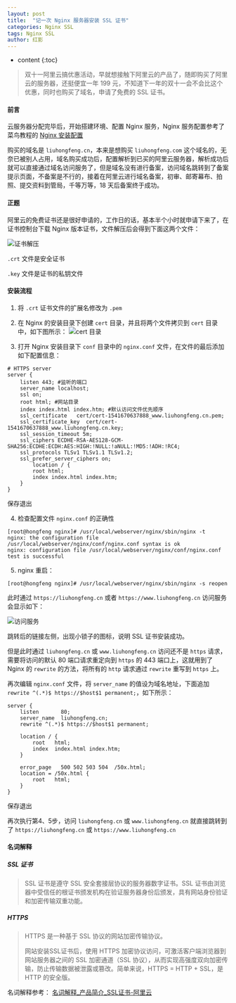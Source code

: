 ```yaml
---
layout: post
title:  "记一次 Nginx 服务器安装 SSL 证书"
categories: Nginx SSL
tags: Nginx SSL
author: 红影
---
```


* content
{:toc}

> 双十一阿里云搞优惠活动，早就想接触下阿里云的产品了，随即购买了阿里云的服务器，还挺便宜一年 199 元，不知道下一年的双十一会不会比这个优惠，同时也购买了域名，申请了免费的 SSL 证书。

#### 前言

云服务器分配完毕后，开始搭建环境、配置 Nginx 服务，Nginx 服务配置参考了菜鸟教程的 [Nginx 安装配置](https://www.runoob.com/linux/nginx-install-setup.html)

购买的域名是 `liuhongfeng.cn`，本来是想购买 `liuhongfeng.com` 这个域名的，无奈已被别人占用，域名购买成功后，配置解析到已买的阿里云服务器，解析成功后就可以直接通过域名访问服务了，但是域名没有进行备案，访问域名跳转到了备案提示页面，不备案是不行的，接着在阿里云进行域名备案，初审、邮寄幕布、拍照、提交资料到管局，千等万等，18 天后备案终于成功。

#### 正题

阿里云的免费证书还是很好申请的，工作日的话，基本半个小时就申请下来了，在证书控制台下载 Nginx 版本证书，文件解压后会得到下面这两个文件：

![证书解压](https://images.hongying239.com/image/blog/decompression.png)

`.crt` 文件是安全证书

`.key` 文件是证书的私钥文件

#### 安装流程
1. 将 `.crt` 证书文件的扩展名修改为 `.pem`

2. 在 Nginx 的安装目录下创建 `cert` 目录，并且将两个文件拷贝到 `cert` 目录中，如下图所示：
![cert 目录](https://images.hongying239.com/image/blog/cert.png)

3. 打开 Nginx 安装目录下 `conf` 目录中的 `nginx.conf` 文件，在文件的最后添加如下配置信息：
```
# HTTPS server
server {
    listen 443; #监听的端口
    server_name localhost;
    ssl on;
    root html; #网站目录
    index index.html index.htm; #默认访问文件优先顺序
    ssl_certificate   cert/cert-1541670637888_www.liuhongfeng.cn.pem;
    ssl_certificate_key  cert/cert-1541670637888_www.liuhongfeng.cn.key;
    ssl_session_timeout 5m;
    ssl_ciphers ECDHE-RSA-AES128-GCM-SHA256:ECDHE:ECDH:AES:HIGH:!NULL:!aNULL:!MD5:!ADH:!RC4;
    ssl_protocols TLSv1 TLSv1.1 TLSv1.2;
    ssl_prefer_server_ciphers on;
        location / {
        root html;
        index index.html index.htm;
    }
}
```
保存退出

4. 检查配置文件 `nginx.conf` 的正确性
```
[root@hongfeng nginx]# /usr/local/webserver/nginx/sbin/nginx -t
nginx: the configuration file /usr/local/webserver/nginx/conf/nginx.conf syntax is ok
nginx: configuration file /usr/local/webserver/nginx/conf/nginx.conf test is successful
```

5. nginx 重启：
```
[root@hongfeng nginx]# /usr/local/webserver/nginx/sbin/nginx -s reopen
```

此时通过 `https://liuhongfeng.cn` 或者 `https://www.liuhongfeng.cn` 访问服务会显示如下：

![访问服务](https://images.hongying239.com/image/blog/access_service.png)

跳转后的链接左侧，出现小锁子的图标，说明 SSL 证书安装成功。

但是此时通过 `liuhongfeng.cn` 或 `www.liuhongfeng.cn` 访问还不是 `https` 请求，需要将访问的默认 80 端口请求重定向到 `https` 的 443 端口上，这就用到了 Nginx 的 `rewrite` 的方法，将所有的 `http` 请求通过 `rewrite` 重写到 `https` 上。

再次编辑 `nginx.conf` 文件，将 `server_name` 的值设为域名地址，下面追加 `rewrite ^(.*)$ https://$host$1 permanent;`，如下所示：

```
server {
    listen       80;
    server_name  liuhongfeng.cn;
    rewrite ^(.*)$ https://$host$1 permanent;

    location / {
        root   html;
        index  index.html index.htm;
    }

    error_page   500 502 503 504  /50x.html;
    location = /50x.html {
        root   html;
    }
}
```

保存退出

再次执行第4、5步，访问 `liuhongfeng.cn` 或 `www.liuhongfeng.cn` 就直接跳转到了 `https://liuhongfeng.cn` 或 `https://www.liuhongfeng.cn`

#### 名词解释

##### SSL 证书
> SSL 证书是遵守 SSL 安全套接层协议的服务器数字证书。SSL 证书由浏览器中受信任的根证书颁发机构在验证服务器身份后颁发，具有网站身份验证和加密传输双重功能。

##### HTTPS
> HTTPS 是一种基于 SSL 协议的网站加密传输协议。
>
> 网站安装SSL证书后，使用 HTTPS 加密协议访问，可激活客户端浏览器到网站服务器之间的 SSL 加密通道（SSL 协议），从而实现高强度双向加密传输，防止传输数据被泄露或篡改。简单来说，HTTPS = HTTP + SSL，是 HTTP 的安全版。

名词解释参考：
[名词解释_产品简介_SSL证书-阿里云](https://help.aliyun.com/knowledge_detail/42228.html?spm=a2c4g.11186623.6.595.224174d5KDhoaF)